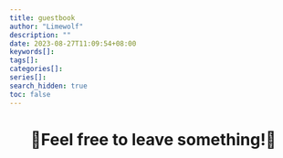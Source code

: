 ```yaml
---
title: guestbook
author: "Limewolf"
description: ""
date: 2023-08-27T11:09:54+08:00
keywords[]: 
tags[]: 
categories[]: 
series[]:
search_hidden: true
toc: false
---
```


# <center>🐺Feel free to leave something!🐺</center>

<script src="https://giscus.app/client.js"
        data-repo="Nicolas-L0/blog.limewolf.top"
        data-repo-id="R_kgDOKJYObQ"
        data-category="Announcements"
        data-category-id="DIC_kwDOKJYObc4CY4qA"
        data-mapping="specific"
        data-term="Comment: guestbook"
        data-strict="1"
        data-reactions-enabled="1"
        data-emit-metadata="1"
        data-input-position="top"
        data-theme="noborder_light"
        data-lang="en"
        data-loading="lazy"
        crossorigin="anonymous"
        async>
</script>
